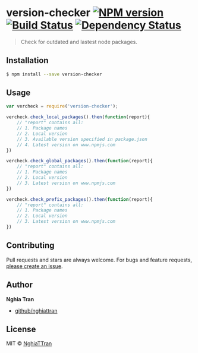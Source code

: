 # version-checker [![NPM version][npm-image]][npm-url] [![Build Status][travis-image]][travis-url] [![Dependency Status][daviddm-image]][daviddm-url] 

> Check for outdated and lastest node packages.

## Installation

```sh
$ npm install --save version-checker
```

## Usage

```js
var vercheck = require('version-checker');

vercheck.check_local_packages().then(function(report){
	// "report" contains all:
	// 1. Package names
	// 2. Local version
	// 3. Available version specified in package.json
	// 4. Latest version on www.npmjs.com
})

vercheck.check_global_packages().then(function(report){
	// "report" contains all:
	// 1. Package names
	// 2. Local version
	// 3. Latest version on www.npmjs.com
})

vercheck.check_prefix_packages().then(function(report){
	// "report" contains all:
	// 1. Package names
	// 2. Local version
	// 3. Latest version on www.npmjs.com
})

```

## Contributing

Pull requests and stars are always welcome. For bugs and feature requests, [please create an issue](https://github.com/jonschlinkert/global-paths/issues/new).

## Author

**Nghia Tran**

+ [github/nghiattran](https://github.com/nghiattran)

## License

MIT © [NghiaTTran]()

<!-- [![Coverage percentage][coveralls-image]][coveralls-url] -->

[npm-image]: https://badge.fury.io/js/version-checker.svg
[npm-url]: https://npmjs.org/package/version-checker
[travis-image]: https://travis-ci.org/nghiattran/version-checker.svg?branch=master
[travis-url]: https://travis-ci.org/nghiattran/version-checker
[daviddm-image]: https://david-dm.org/nghiattran/version-checker.svg?theme=shields.io
[daviddm-url]: https://david-dm.org/nghiattran/version-checker
[coveralls-image]: https://coveralls.io/repos/nghiattran/version-checker/badge.svg
[coveralls-url]: https://coveralls.io/r/nghiattran/version-checker